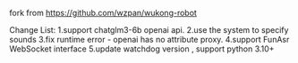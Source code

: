 
fork from  https://github.com/wzpan/wukong-robot

Change List:
1.support chatglm3-6b openai api.
2.use the system to specify sounds
3.fix runtime error - openai has no attribute proxy.
4.support FunAsr WebSocket interface
5.update watchdog version , support python 3.10+


